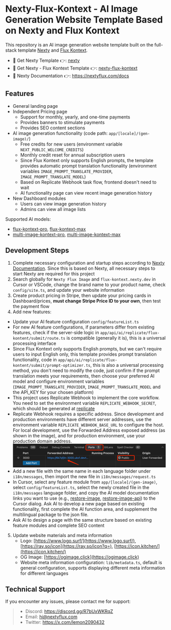 # Nexty-Flux-Kontext - AI Image Generation Website Template Based on Nexty and Flux Kontext

This repository is an AI image generation website template built on the full-stack template [Nexty](https://github.com/WeNextDev/nexty.dev) and [Flux Kontext](https://replicate.com/search?query=flux-kontext).

- 🚀 Get Nexty Template 👉: [nexty](https://github.com/WeNextDev/nexty.dev)  
- 🚀 Get Nexty - Flux Kontext Template 👉: [nexty-flux-kontext](https://github.com/wenextdev/nexty-flux-kontext)  
- 🚀 Nexty Documentation 👉: https://nextyflux.com/docs

## Features

- General landing page
- Independent Pricing page
  - Support for monthly, yearly, and one-time payments
  - Provides banners to stimulate payments
  - Provides SEO content sections
- AI image generation functionality (code path: `app/[locale]/(gen-image)/`)
  - Free credits for new users (environment variable `NEXT_PUBLIC_WELCOME_CREDITS`)
  - Monthly credit reset for annual subscription users
  - Since Flux Kontext only supports English prompts, the template provides automatic prompt translation functionality (environment variables `IMAGE_PROMPT_TRANSLATE_PROVIDER`, `IMAGE_PROMPT_TRANSLATE_MODEL`)
  - Based on Replicate Webhook task flow, frontend doesn't need to wait
  - AI functionality page can view recent image generation history
- New Dashboard modules
  - Users can view image generation history
  - Admins can view all image lists

Supported AI models:
- [flux-kontext-pro](https://replicate.com/black-forest-labs/flux-kontext-pro), [flux-kontext-max](https://replicate.com/black-forest-labs/flux-kontext-max)
- [multi-image-kontext-pro](https://replicate.com/flux-kontext-apps/multi-image-kontext-pro), [multi-image-kontext-max](https://replicate.com/flux-kontext-apps/multi-image-kontext-max)

## Development Steps

1. Complete necessary configuration and startup steps according to [Nexty Documentation](https://nextyflux.com/docs). Since this is based on Nexty, all necessary steps to start Nexty are required for this project
2. Search globally for `Nexty Flux Image` and `flux-kontext.nexty.dev` in Cursor or VSCode, change the brand name to your product name, check `config/site.ts`, and update your website information
3. Create product pricing in Stripe, then update your pricing cards in Dashboard/prices, **must change Stripe Price ID to your own**, then test the payment flow
4. Add new features:
  - Update your AI feature configuration `config/featureList.ts`
  - For new AI feature configurations, if parameters differ from existing features, check if the server-side logic in `app/api/ai/replicate/flux-kontent/submit/route.ts` is compatible (generally it is), this is a universal processing interface
  - Since Flux Kontext only supports English prompts, but we can't require users to input English only, this template provides prompt translation functionality, code in `app/api/ai/replicate/flux-kontent/submit/prompt-optimizer.ts`, this is also a universal processing method, you don't need to modify the code, just confirm if the prompt translation meets your requirements, then choose your preferred AI model and configure environment variables (`IMAGE_PROMPT_TRANSLATE_PROVIDER`, `IMAGE_PROMPT_TRANSLATE_MODEL` and the API_KEY for your chosen platform)
  - This project uses Replicate Webhook to implement the core workflow. You need to set the environment variable `REPLICATE_WEBHOOK_SECRET`, which should be generated at [replicate](https://replicate.com/account/webhook)
  - Replicate Webhook requires a specific address. Since development and production environments have different server addresses, use the environment variable `REPLICATE_WEBHOOK_BASE_URL` to configure the host. For local development, use the Forwarded Address exposed address (as shown in the image), and for production environment, use your production domain address.
   ![forwarded-address.png](/public/readme/forwarded-address.png)
  - Add a new file with the same name in each language folder under `i18n/messages`, then import the new file in `i18n/messages/request.ts`
  - In Cursor, select any feature module from `app/[locale]/(gen-image)`, select `config/featureList.ts`, select the newly created file in the `i18n/messages` language folder, and copy the AI model documentation links you want to use (e.g., [restore-image](https://replicate.com/flux-kontext-apps/restore-image), [restore-image-api](https://replicate.com/flux-kontext-apps/restore-image/api/api-reference)) to the Cursor dialog. Ask AI to develop a new page based on existing functionality, first complete the AI function area, and supplement the multilingual package to the json file.
  - Ask AI to design a page with the same structure based on existing feature modules and complete SEO content
5. Update website materials and meta information
   - Logo: [https://www.logo.surf/](https://www.logo.surf/), [https://ray.so/icon](https://ray.so/icon?q=), [https://icon.kitchen/](https://icon.kitchen/)
   - OG Image: [https://ogimage.click](https://ogimage.click)
   - Website meta information configuration: `lib/metadata.ts`, default is general configuration, supports displaying different meta information for different languages

## Technical Support

If you encounter any issues, please contact me for support:

> - Discord: https://discord.gg/R7bUxWKRqZ
> - Email: hi@nextyflux.com
> - Twitter: https://x.com/lemon2090432
